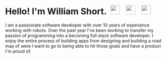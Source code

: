 # Hello!  I'm William Short.  &nbsp;<a href="https://www.linkedin.com/in/will-short/"><img src="https://cdn-icons-png.flaticon.com/512/174/174857.png" style="height: 30px;"/></a> &nbsp; <a href="https://angel.co/u/william-short-1"><img src="https://user-images.githubusercontent.com/16979047/148812503-90b5a0c1-5238-46e2-8a35-774d148ff217.png" style="height: 30px;"/></a> &nbsp; <a href="https://will-short.github.io/"><img src="https://user-images.githubusercontent.com/16979047/148813032-5aea5c02-7118-4dbf-b1fe-33e88e555a14.png" style="height: 30px;"/></a>



I am a passionate software developer with over 10 years of experience working with robots. Over the past year I've been working to transfer my passion of programming into a becoming full stack software developer. I enjoy the entire process of building apps from designing and building a road map of were I want to go to being able to hit those goals and have a product I'm proud of.

<!--
**will-short/will-short** is a ✨ _special_ ✨ repository because its `README.md` (this file) appears on your GitHub profile.

Here are some ideas to get you started:

- 🔭 I’m currently working on ...
- 🌱 I’m currently learning ...
- 👯 I’m looking to collaborate on ...
- 🤔 I’m looking for help with ...
- 💬 Ask me about ...
- 📫 How to reach me: ...
- 😄 Pronouns: ...
- ⚡ Fun fact: ...
-->
